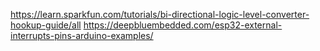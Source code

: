 https://learn.sparkfun.com/tutorials/bi-directional-logic-level-converter-hookup-guide/all
https://deepbluembedded.com/esp32-external-interrupts-pins-arduino-examples/